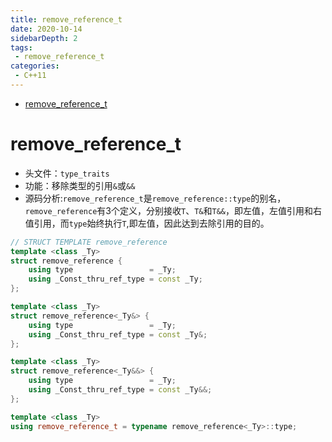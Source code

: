 ```yaml
---
title: remove_reference_t
date: 2020-10-14
sidebarDepth: 2
tags:
 - remove_reference_t
categories:
 - C++11
---
```

- [remove_reference_t](#remove_reference_t)
# remove_reference_t
- 头文件：`type_traits`
- 功能：移除类型的引用`&`或`&&`
- 源码分析:`remove_reference_t`是`remove_reference::type`的别名，`remove_reference`有3个定义，分别接收`T`、`T&`和`T&&`，即左值，左值引用和右值引用，而`type`始终执行`T`,即左值，因此达到去除引用的目的。
```c++
// STRUCT TEMPLATE remove_reference
template <class _Ty>
struct remove_reference {
    using type                 = _Ty;
    using _Const_thru_ref_type = const _Ty;
};

template <class _Ty>
struct remove_reference<_Ty&> {
    using type                 = _Ty;
    using _Const_thru_ref_type = const _Ty&;
};

template <class _Ty>
struct remove_reference<_Ty&&> {
    using type                 = _Ty;
    using _Const_thru_ref_type = const _Ty&&;
};

template <class _Ty>
using remove_reference_t = typename remove_reference<_Ty>::type;
```